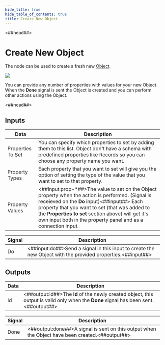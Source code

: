 ```yaml
---
hide_title: true
hide_table_of_contents: true
title: Create New Object
---
```


<##head##>

# Create New Object

The node can be used to create a fresh new [Object](/nodes/data/object/object-node).

<div className="ndl-image-with-background l">

![](nodes/data/object/create-new-object/create-new-object.png)

</div>

You can provide any number of properties with values for your new Object. When the **Done** signal is sent the Object is created and you can perform other actions using the Object.

<##head##>

## Inputs

| Data                                                | Description                                                                                                                                                                                                                                                                                                                |
| --------------------------------------------------- | -------------------------------------------------------------------------------------------------------------------------------------------------------------------------------------------------------------------------------------------------------------------------------------------------------------------------- |
| <span className="ndl-data">Properties To Set</span> | You can specify which properties to set by adding them to this list. Object don't have a schema with predefined properties like Records so you can choose any property name you want.                                                                                                                                      |
| <span className="ndl-data">Property Types</span>    | Each property that you want to set will give you the option of setting the type of the value that you want to set to that property.                                                                                                                                                                                        |
| <span className="ndl-data">Property Values</span>   | <##input:prop-\*##>The value to set on the Object property when the action is performed. (Signal is receieved on the **Do** input)<##input##> Each property that you want to set (that was added to the **Properties to set** section above) will get it's own input both in the property panel and as a connection input. |


| Signal                                 | Description                                                                                                 |
| -------------------------------------- | ----------------------------------------------------------------------------------------------------------- |
| <span className="ndl-signal">Do</span> | <##input:do##>Send a signal in this input to create the new Object with the provided properties.<##input##> |

## Outputs

| Data                                 | Description                                                                                                                          |
| ------------------------------------ | ------------------------------------------------------------------------------------------------------------------------------------ |
| <span className="ndl-data">Id</span> | <##output:id##>The **Id** of the newly created object, this output is valid only when the **Done** signal has been sent.<##output##> |

| Signal                                   | Description                                                                                     |
| ---------------------------------------- | ----------------------------------------------------------------------------------------------- |
| <span className="ndl-signal">Done</span> | <##output:done##>A signal is sent on this output when the Object have been created.<##output##> |

